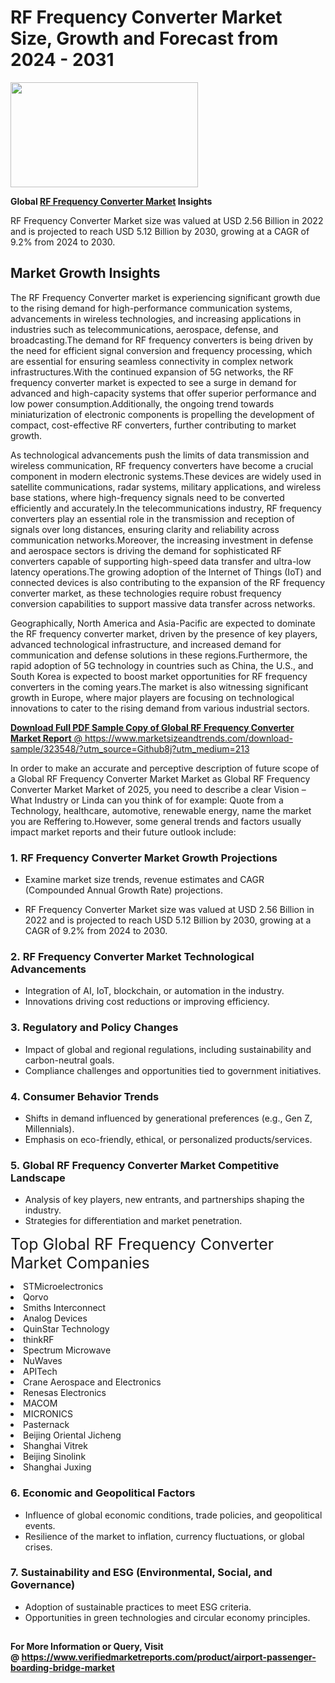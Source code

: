 <H1>RF Frequency Converter Market Size, Growth and Forecast from 2024 - 2031</H1><img class="aligncenter size-medium wp-image-584254" src="https://thirdeyenews.in/wp-content/uploads/2024/09/Global-Market-Research-300x168.jpeg" alt="" width="300" height="168" /><p><strong>Global&nbsp;<a href="https://www.marketsizeandtrends.com/download-sample/323548/?utm_source=Github8j?utm_medium=213">RF Frequency Converter Market</a> Insights</strong></p><p>RF Frequency Converter Market size was valued at USD 2.56 Billion in 2022 and is projected to reach USD 5.12 Billion by 2030, growing at a CAGR of 9.2% from 2024 to 2030.</p><p><h2>Market Growth Insights</h2> <p>The RF Frequency Converter market is experiencing significant growth due to the rising demand for high-performance communication systems, advancements in wireless technologies, and increasing applications in industries such as telecommunications, aerospace, defense, and broadcasting.The demand for RF frequency converters is being driven by the need for efficient signal conversion and frequency processing, which are essential for ensuring seamless connectivity in complex network infrastructures.With the continued expansion of 5G networks, the RF frequency converter market is expected to see a surge in demand for advanced and high-capacity systems that offer superior performance and low power consumption.Additionally, the ongoing trend towards miniaturization of electronic components is propelling the development of compact, cost-effective RF converters, further contributing to market growth.</p> <p><a href="#download-sample"></a></p> <p>As technological advancements push the limits of data transmission and wireless communication, RF frequency converters have become a crucial component in modern electronic systems.These devices are widely used in satellite communications, radar systems, military applications, and wireless base stations, where high-frequency signals need to be converted efficiently and accurately.In the telecommunications industry, RF frequency converters play an essential role in the transmission and reception of signals over long distances, ensuring clarity and reliability across communication networks.Moreover, the increasing investment in defense and aerospace sectors is driving the demand for sophisticated RF converters capable of supporting high-speed data transfer and ultra-low latency operations.The growing adoption of the Internet of Things (IoT) and connected devices is also contributing to the expansion of the RF frequency converter market, as these technologies require robust frequency conversion capabilities to support massive data transfer across networks.</p> <p>Geographically, North America and Asia-Pacific are expected to dominate the RF frequency converter market, driven by the presence of key players, advanced technological infrastructure, and increased demand for communication and defense solutions in these regions.Furthermore, the rapid adoption of 5G technology in countries such as China, the U.S., and South Korea is expected to boost market opportunities for RF frequency converters in the coming years.The market is also witnessing significant growth in Europe, where major players are focusing on technological innovations to cater to the rising demand from various industrial sectors.</p> <p><a href="#get-more"></p><p><span class=""><strong>Download Full PDF Sample Copy of Global RF Frequency Converter Market Report</strong> @ <a href="https://www.marketsizeandtrends.com/download-sample/323548/?utm_source=Github8j?utm_medium=213" target="_blank">https://www.marketsizeandtrends.com/download-sample/323548/?utm_source=Github8j?utm_medium=213</a></span></p><p>In order to make an accurate and perceptive description of future scope of a Global&nbsp;RF Frequency Converter Market Market as Global&nbsp;RF Frequency Converter Market Market of 2025, you need to describe a clear Vision &ndash; What Industry or Linda can you think of for example: Quote from a Technology, healthcare, automotive, renewable energy, name the market you are Reffering to.However, some general trends and factors usually impact market reports and their future outlook include:</p><h3>1.&nbsp;<strong>RF Frequency Converter Market Growth Projections</strong></h3><ul><li>Examine market size trends, revenue estimates and CAGR (Compounded Annual Growth Rate) projections.</li><li><p>RF Frequency Converter Market size was valued at USD 2.56 Billion in 2022 and is projected to reach USD 5.12 Billion by 2030, growing at a CAGR of 9.2% from 2024 to 2030.</p></li></ul><h3>2.&nbsp;<strong>RF Frequency Converter Market Technological Advancements</strong></h3><ul><li>Integration of AI, IoT, blockchain, or automation in the industry.</li><li>Innovations driving cost reductions or improving efficiency.</li></ul><h3>3.&nbsp;<strong>Regulatory and Policy Changes</strong></h3><ul><li>Impact of global and regional regulations, including sustainability and carbon-neutral goals.</li><li>Compliance challenges and opportunities tied to government initiatives.</li></ul><h3>4.&nbsp;<strong>Consumer Behavior Trends</strong></h3><ul><li>Shifts in demand influenced by generational preferences (e.g., Gen Z, Millennials).</li><li>Emphasis on eco-friendly, ethical, or personalized products/services.</li></ul><h3>5.&nbsp;<strong>Global RF Frequency Converter Market Competitive Landscape</strong></h3><ul><li>Analysis of key players, new entrants, and partnerships shaping the industry.</li><li>Strategies for differentiation and market penetration.</li></ul><p data-pm-slice="1 1 []"><span style="color: inherit; font-family: inherit; font-size: 25px;">Top Global RF Frequency Converter Market Companies</span></p><div class="" data-test-id=""><p><li>STMicroelectronics</li><li> Qorvo</li><li> Smiths Interconnect</li><li> Analog Devices</li><li> QuinStar Technology</li><li> thinkRF</li><li> Spectrum Microwave</li><li> NuWaves</li><li> APITech</li><li> Crane Aerospace and Electronics</li><li> Renesas Electronics</li><li> MACOM</li><li> MICRONICS</li><li> Pasternack</li><li> Beijing Oriental Jicheng</li><li> Shanghai Vitrek</li><li> Beijing Sinolink</li><li> Shanghai Juxing</li></p></div><h3>6.&nbsp;<strong>Economic and Geopolitical Factors</strong></h3><ul><li>Influence of global economic conditions, trade policies, and geopolitical events.</li><li>Resilience of the market to inflation, currency fluctuations, or global crises.</li></ul><h3>7.&nbsp;<strong>Sustainability and ESG (Environmental, Social, and Governance)</strong></h3><ul><li>Adoption of sustainable practices to meet ESG criteria.</li><li>Opportunities in green technologies and circular economy principles.</li></ul><h2><strong style="font-size: 14px;">For More Information or Query, Visit @&nbsp;</strong><a style="background-color: #ffffff; font-size: 14px;" href="https://www.marketsizeandtrends.com/report/rf-frequency-converter-market/" target="_blank">https://www.verifiedmarketreports.com/product/airport-passenger-boarding-bridge-market</a></h2>